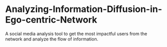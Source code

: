 # Analyzing-Information-Diffusion-in-Ego-centric-Network
A social media analysis tool to get the most impactful users from the network and analyze the flow of information.

